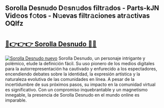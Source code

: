 ## Sorolla Desnudo D𝚎sn𝚞dos filtr𝚊dos - Parts-kJN Vid𝚎os f𝚘tos - N𝚞evas filtr𝚊ciones atr𝚊ctivas OQlfz

# <h2><a href="http://mb8zic.tromn.icu/?c=Sorolla+Desnudo">🔗👉👉👉 Sorolla Desnudo 🔗🔗</a></h2>

[![Sorolla Desnudo nuevo](https://i.imgur.com/pEAQMta.gif)](http://mb8zic.tromn.icu/?c=Sorolla+Desnudo)
Sorolla Desnudo, un personaje intrigante y polémico, elude la definición fácil. Su uso pionero de los medios digitales para la autorrepresentación ha cautivado y enfurecido a los espectadores, encendiendo debates sobre la identidad, la expresión artística y la naturaleza evolutiva de las comunidades en línea. A pesar de la incertidumbre de sus próximos pasos, su impacto en la comunidad virtual es significativo. Con un compromiso inquebrantable y un magnetismo innegable, la presencia de Sorolla Desnudo en el mundo online es imparable.
